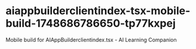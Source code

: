 # aiappbuilderclientindex-tsx-mobile-build-1748686786650-tp77kxpej
Mobile build for AIAppBuilderclientindex.tsx - AI Learning Companion
